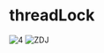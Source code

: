 # threadLock

![4](https://user-images.githubusercontent.com/40653886/88900015-141e4980-d24f-11ea-989a-44d0a523da11.JPG)
![ZDJ](https://user-images.githubusercontent.com/40653886/88899971-05d02d80-d24f-11ea-9093-26ed945f87b0.JPG)

